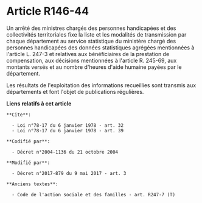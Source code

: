 # Article R146-44

Un arrêté des ministres chargés des personnes handicapées et des collectivités territoriales fixe la liste et les modalités
de transmission par chaque département au service statistique du ministère chargé des personnes handicapées des données
statistiques agrégées mentionnées à l'article L. 247-3 et relatives aux bénéficiaires de la prestation de compensation, aux
décisions mentionnées à l'article R. 245-69, aux montants versés et au nombre d'heures d'aide humaine payées par le
département. 

Les résultats de l'exploitation des informations recueillies sont transmis aux départements et font l'objet de publications
régulières.

**Liens relatifs à cet article**

	**Cite**:

	  - Loi n°78-17 du 6 janvier 1978 - art. 32
	  - Loi n°78-17 du 6 janvier 1978 - art. 39

	**Codifié par**:

	  - Décret n°2004-1136 du 21 octobre 2004

	**Modifié par**:

	  - Décret n°2017-879 du 9 mai 2017 - art. 3

	**Anciens textes**:

	  - Code de l'action sociale et des familles - art. R247-7 (T)
